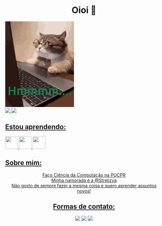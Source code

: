 ### <h1 text align='center'>Oioi 👋</h1>
<div> 
  <img src = "./gato.gif">
  <a href="https://github.com/Lavitsmir">
    </div>
    <div>
  <img height="170em" src="https://github-readme-stats.vercel.app/api/top-langs/?username=Lavitsmir&layout=compact&langs_count=7&theme=dracula"/>
  <img height="170em" src="https://github-readme-stats.vercel.app/api?username=Lavitsmir&show_icons=true&theme=dracula&include_all_commits=true&count_private=true"/>
</div>
  <div>
    <h2>Estou aprendendo: </h2>
    <img src="https://cdn.jsdelivr.net/gh/devicons/devicon/icons/python/python-original.svg" width="40" height="40"/>
    <img src="https://cdn.jsdelivr.net/gh/devicons/devicon/icons/java/java-original.svg" width="40" height="40"/>
    <img src="https://cdn.jsdelivr.net/gh/devicons/devicon/icons/c/c-original.svg" width="40" height="40"/>
  </div>
  <div>
    <h2> Sobre mim: </h2>
    <p> 
      <div text align= 'center'> Faço Ciência da Computação na PUCPR </div>
      <div text align= 'center'> Minha namorada é a @Strelizya <div>
      <div text align= 'center'> Não gosto de sempre fazer a mesma coisa e quero aprender assuntos novos! <div>
    </p>
  </div>
  
<div>
  <h2 text align 'center'>Formas de contato: </h2>
  <a href="https://www.instagram.com/lavitsmir/" target="_blank"><img src="https://img.shields.io/badge/-Instagram-%23E4405F?style=for-the-badge&logo=instagram&logoColor=white" target="_blank"></a>
  <a href = "mailto:lavitsmir@gmail.com"><img src="https://img.shields.io/badge/Gmail-D14836?style=for-the-badge&logo=gmail&logoColor=white" target="_blank"></a>
  <a href="https://www.linkedin.com/in/enzo-bloss-stival-b6803872/" target="_blank"><img src="https://img.shields.io/badge/-LinkedIn-%230077B5?style=for-the-badge&logo=linkedin&logoColor=white" target="_blank"></a>   
    
</div>

